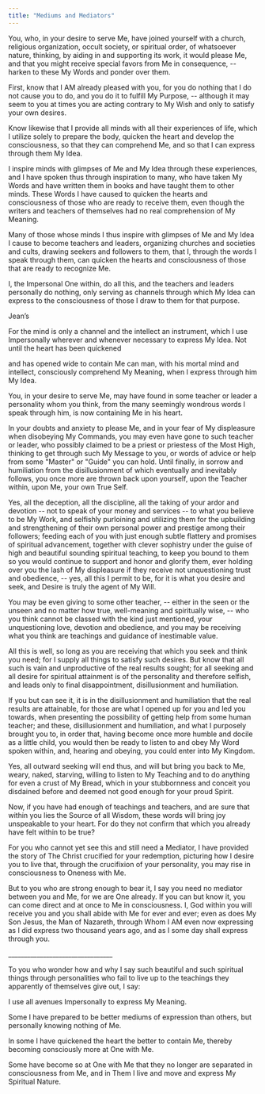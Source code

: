 ```yaml
---
title: "Mediums and Mediators"
---
```


You, who, in your desire to serve Me, have joined yourself with a
church, religious organization, occult society, or spiritual order, of
whatsoever nature, thinking, by aiding in and supporting its work, it
would please Me, and that you might receive special favors from Me in
consequence, -- harken to these My Words and ponder over them.

First, know that I AM already pleased with you, for you do nothing
that I do not cause you to do, and you do it to fulfill My Purpose, --
although it may seem to you at times you are acting contrary to My
Wish and only to satisfy your own desires.

Know likewise that I provide all minds with all their experiences of
life, which I utilize solely to prepare the body, quicken the heart
and develop the consciousness, so that they can comprehend Me, and so
that I can express through them My Idea.

I inspire minds with glimpses of Me and My Idea through these
experiences, and I have spoken thus through inspiration to many, who
have taken My Words and have written them in books and have taught them
to other minds. These Words I have caused to quicken the hearts and
consciousness of those who are ready to receive them, even though the
writers and teachers of themselves had no real comprehension of My
Meaning.

Many of those whose minds I thus inspire with glimpses of Me and My
Idea I cause to become teachers and leaders, organizing churches and
societies and cults, drawing seekers and followers to them, that I,
through the words I speak through them, can quicken the hearts and
consciousness of those that are ready to recognize Me.

I, the Impersonal One within, do all this, and the teachers and leaders
personally do nothing, only serving as channels through which My Idea
can express to the consciousness of those I draw to them for that
purpose.

Jean’s

For the mind is only a channel and the intellect an instrument, which
I use Impersonally wherever and whenever necessary to express My Idea.
Not until the heart has been quickened

and has opened wide to contain Me can man, with his mortal mind and
intellect, consciously comprehend My Meaning, when I express through
him My Idea.

You, in your desire to serve Me, may have found in some teacher or
leader a personality whom you think, from the many seemingly wondrous
words I speak through him, is now containing Me in his heart.

In your doubts and anxiety to please Me, and in your fear of My
displeasure when disobeying My Commands, you may even have gone to
such teacher or leader, who possibly claimed to be a priest or
priestess of the Most High, thinking to get through such My Message to
you, or words of advice or help from some "Master" or "Guide" you can
hold. Until finally, in sorrow and humiliation from the
disillusionment of which eventually and inevitably follows, you once
more are thrown back upon yourself, upon the Teacher within, upon Me,
your own True Self.

Yes, all the deception, all the discipline, all the taking of your
ardor and devotion -- not to speak of your money and services -- to
what you believe to be My Work, and selfishly purloining and utilizing
them for the upbuilding and strengthening of their own personal power
and prestige among their followers; feeding each of you with just
enough subtle flattery and promises of spiritual advancement, together
with clever sophistry under the guise of high and beautiful sounding
spiritual teaching, to keep you bound to them so you would continue to
support and honor and glorify them, ever holding over you the lash of
My displeasure if they receive not unquestioning trust and obedience,
-- yes, all this I permit to be, for it is what you desire and seek,
and Desire is truly the agent of My Will.

You may be even giving to some other teacher, -- either in the seen or
the unseen and no matter how true, well-meaning and spiritually wise,
-- who you think cannot be classed with the kind just mentioned, your
unquestioning love, devotion and obedience, and you may be receiving
what you think are teachings and guidance of inestimable value.

All this is well, so long as you are receiving that which you seek and
think you need; for I supply all things to satisfy such desires. But
know that all such is vain and unproductive of the real results
sought; for all seeking and all desire for spiritual attainment is of
the personality and therefore selfish, and leads only to final
disappointment, disillusionment and humiliation.

If you but can see it, it is in the disillusionment and humiliation
that the real results are attainable, for those are what I opened up
for you and led you towards, when presenting the possibility of
getting help from some human teacher; and these, disillusionment and
humiliation, and what I purposely brought you to, in order that,
having become once more humble and docile as a little child, you would
then be ready to listen to and obey My Word spoken within, and,
hearing and obeying, you could enter into My Kingdom.

Yes, all outward seeking will end thus, and will but bring you back to
Me, weary, naked, starving, willing to listen to My Teaching and to do
anything for even a crust of My Bread, which in your stubbornness and
conceit you disdained before and deemed not good enough for your proud
Spirit.

Now, if you have had enough of teachings and teachers, and are sure
that within you lies the Source of all Wisdom, these words will bring
joy unspeakable to your heart. For do they not confirm that which you
already have felt within to be true?

For you who cannot yet see this and still need a Mediator, I have
provided the story of The Christ crucified for your redemption,
picturing how I desire you to live that, through the crucifixion of your
personality, you may rise in consciousness to Oneness with Me.

But to you who are strong enough to bear it, I say you need no mediator
between you and Me, for we are One already. If you can but know it, you
can come direct and at once to Me in consciousness. I, God within you
will receive you and you shall abide with Me for ever and ever; even as
does My Son Jesus, the Man of Nazareth, through Whom I AM even now
expressing as I did express two thousand years ago, and as I some day
shall express through you.

\_\_\_\_\_\_\_\_\_\_\_\_\_\_\_\_\_\_\_\_\_\_\_\_\_\_\_\_\_\_\_\_\_

To you who wonder how and why I say such beautiful and such spiritual
things through personalities who fail to live up to the teachings they
apparently of themselves give out, I say:

I use all avenues Impersonally to express My Meaning.

Some I have prepared to be better mediums of expression than others,
but personally knowing nothing of Me.

In some I have quickened the heart the better to contain Me, thereby
becoming consciously more at One with Me.

Some have become so at One with Me that they no longer are separated
in consciousness from Me, and in Them I live and move and express My
Spiritual Nature.

